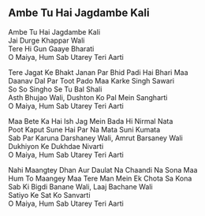 ## Ambe Tu Hai Jagdambe Kali


Ambe Tu Hai Jagdambe Kali  
Jai Durge Khappar Wali  
Tere Hi Gun Gaaye Bharati  
O Maiya, Hum Sab Utarey Teri Aarti

Tere Jagat Ke Bhakt Janan Par Bhid Padi Hai Bhari Maa  
Daanav Dal Par Toot Pado Maa Karke Singh Sawari  
So So Singho Se Tu Bal Shali  
Asth Bhujao Wali, Dushton Ko Pal Mein Sangharti  
O Maiya, Hum Sab Utarey Teri Aarti

Maa Bete Ka Hai Ish Jag Mein Bada Hi Nirmal Nata  
Poot Kaput Sune Hai Par Na Mata Suni Kumata  
Sab Par Karuna Darshaney Wali, Amrut Barsaney Wali  
Dukhiyon Ke Dukhdae Nivarti  
O Maiya, Hum Sab Utarey Teri Aarti

Nahi Maangtey Dhan Aur Daulat Na Chaandi Na Sona Maa  
Hum To Maangey Maa Tere Man Mein Ek Chota Sa Kona  
Sab Ki Bigdi Banane Wali, Laaj Bachane Wali  
Satiyo Ke Sat Ko Sanvarti  
O Maiya, Hum Sab Utarey Teri Aarti

